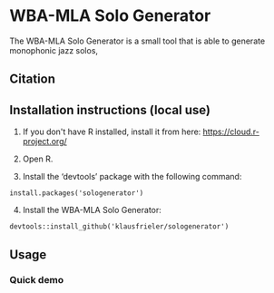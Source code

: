 # WBA-MLA Solo Generator


The WBA-MLA Solo Generator is a small tool that is able to generate monophonic jazz solos,

## Citation


## Installation instructions (local use)

1. If you don't have R installed, install it from here: https://cloud.r-project.org/

2. Open R.

3. Install the ‘devtools’ package with the following command:

`install.packages('sologenerator')`

4. Install the WBA-MLA Solo Generator:

`devtools::install_github('klausfrieler/sologenerator')`

## Usage

### Quick demo 

